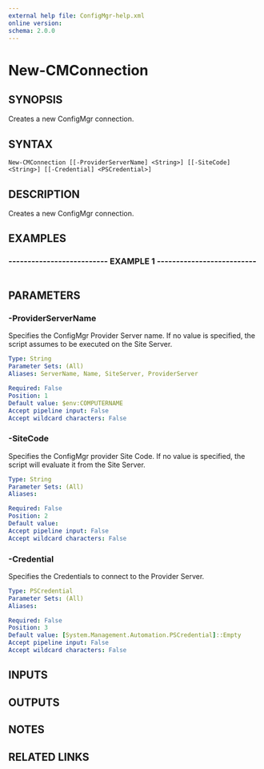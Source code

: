 ```yaml
---
external help file: ConfigMgr-help.xml
online version: 
schema: 2.0.0
---
```


# New-CMConnection
## SYNOPSIS
Creates a new ConfigMgr connection.

## SYNTAX

```
New-CMConnection [[-ProviderServerName] <String>] [[-SiteCode] <String>] [[-Credential] <PSCredential>]
```

## DESCRIPTION
Creates a new ConfigMgr connection.

## EXAMPLES

### -------------------------- EXAMPLE 1 --------------------------
```

```

## PARAMETERS

### -ProviderServerName
Specifies the ConfigMgr Provider Server name.
If no value is specified, the script assumes to be executed on the Site Server.

```yaml
Type: String
Parameter Sets: (All)
Aliases: ServerName, Name, SiteServer, ProviderServer

Required: False
Position: 1
Default value: $env:COMPUTERNAME
Accept pipeline input: False
Accept wildcard characters: False
```

### -SiteCode
Specifies the ConfigMgr provider Site Code.
If no value is specified, the script will evaluate it from the Site Server.

```yaml
Type: String
Parameter Sets: (All)
Aliases: 

Required: False
Position: 2
Default value: 
Accept pipeline input: False
Accept wildcard characters: False
```

### -Credential
Specifies the Credentials to connect to the Provider Server.

```yaml
Type: PSCredential
Parameter Sets: (All)
Aliases: 

Required: False
Position: 3
Default value: [System.Management.Automation.PSCredential]::Empty
Accept pipeline input: False
Accept wildcard characters: False
```

## INPUTS

## OUTPUTS

## NOTES

## RELATED LINKS

